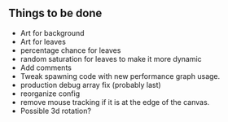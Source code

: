 ## Things to be done

- Art for background
- Art for leaves
- percentage chance for leaves
- random saturation for leaves to make it more dynamic
- Add comments
- Tweak spawning code with new performance graph usage.
- production debug array fix (probably last)
- reorganize config
- remove mouse tracking if it is at the edge of the canvas.
- Possible 3d rotation?